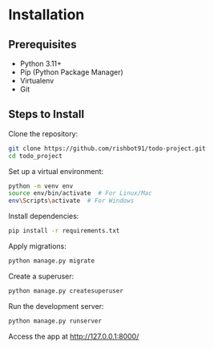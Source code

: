 # Installation

## Prerequisites
- Python 3.11+
- Pip (Python Package Manager)
- Virtualenv
- Git

## Steps to Install
Clone the repository:
```bash
git clone https://github.com/rishbot91/todo-project.git
cd todo_project
```
Set up a virtual environment:
```bash
python -m venv env
source env/bin/activate  # For Linux/Mac
env\Scripts\activate  # For Windows
```

Install dependencies:
```bash
pip install -r requirements.txt
```

Apply migrations:
```bash
python manage.py migrate
```

Create a superuser:
```bash
python manage.py createsuperuser
```

Run the development server:
```bash
python manage.py runserver
```

Access the app at http://127.0.0.1:8000/